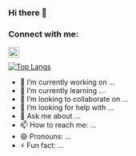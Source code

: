 ### Hi there 👋

### Connect with me:

[<img align="left" alt="hwixley | LinkedIn" width="22px" src="https://cdn.jsdelivr.net/npm/simple-icons@v3/icons/linkedin.svg" />][linkedin]

<br>

[![Top Langs](https://github-readme-stats.vercel.app/api/top-langs/?username=hwixley)](https://github.com/anuraghazra/github-readme-stats)

- 🔭 I’m currently working on ...
- 🌱 I’m currently learning ...
- 👯 I’m looking to collaborate on ...
- 🤔 I’m looking for help with ...
- 💬 Ask me about ...
- 📫 How to reach me: ...
- 😄 Pronouns: ...
- ⚡ Fun fact: ...


[linkedin]: https://www.linkedin.com/in/harry-wixley/
